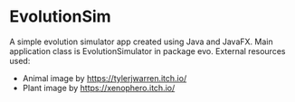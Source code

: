 # EvolutionSim
A simple evolution simulator app created using Java and JavaFX. Main application class is EvolutionSimulator in package evo.
External resources used:
  - Animal image by https://tylerjwarren.itch.io/
  - Plant image by https://xenophero.itch.io/
